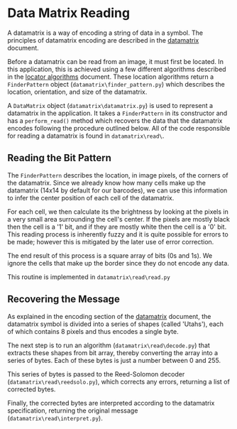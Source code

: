 Data Matrix Reading
===================
A datamatrix is a way of encoding a string of data in a symbol. The principles of datamatrix encoding are described in the [datamatrix](docs/datamatrix.md) document.

Before a datamatrix can be read from an image, it must first be located. In this application, this is achieved using a few different algorithms described in the [locator algorithms](docs/datamatrix-locator.md) document. These location algorithms return a `FinderPattern` object (`datamatrix\finder_pattern.py`) which describes the location, orientation, and size of the datamatrix.

A `DataMatrix` object (`datamatrix\datamatrix.py`) is used to represent a datamatrix in the application. It takes a `FinderPattern` in its constructor and has a `perform_read()` method which recovers the data that the datamatrix encodes following the procedure outlined below. All of the code responsible for reading a datamatrix is found in `datamatrix\read\`.

Reading the Bit Pattern
-----------------------
The `FinderPattern` describes the location, in image pixels, of the corners of the datamatrix. Since we already know how many cells make up the datamatrix (14x14 by default for our barcodes), we can use this information to infer the center position of each cell of the datamatrix. 

For each cell, we then calculate its the brightness by looking at the pixels in a very small area surrounding the cell's center. If the pixels are mostly black then the cell is a '1' bit, and if they are mostly white then the cell is a '0' bit. This reading process is inherently fuzzy and it is quite possible for errors to be made; however this is mitigated by the later use of error correction.

The end result of this process is a square array of bits (0s and 1s). We ignore the cells that make up the border since they do not encode any data.

This routine is implemented in `datamatrix\read\read.py`
 
Recovering the Message
----------------------
As explained in the encoding section of the [datamatrix](docs/datamatrix.md) document, the datamatrix symbol is divided into a series of shapes (called 'Utahs'), each of which contains 8 pixels and thus encodes a single byte.

The next step is to run an algorithm (`datamatrix\read\decode.py`) that extracts these shapes from bit array, thereby converting the array into a series of bytes. Each of these bytes is just a number between 0 and 255.

This series of bytes is passed to the Reed-Solomon decoder (`datamatrix\read\reedsolo.py`), which corrects any errors, returning a list of corrected bytes.

Finally, the corrected bytes are interpreted according to the datamatrix specification, returning the original message (`datamatrix\read\interpret.py`).



